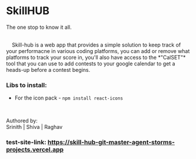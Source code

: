 # SkillHUB
The one stop to know it all.

<br>
&nbsp;&nbsp;&nbsp; Skill-hub is a web app that provides a simple solution to keep track of your performacne in various coding platforms, you can add or remove what platforms to track your score in, you'll also have access to the *"CalSET"* tool that you can use to add contests to your google calendar to get a heads-up before a contest begins.<br>

### Libs to install: <br>
- For the icon pack - `npm install react-icons`
<br>

Authored by:
<br>
Srinith | Shiva | Raghav
<br>
### test-site-link: https://skill-hub-git-master-agent-storms-projects.vercel.app
